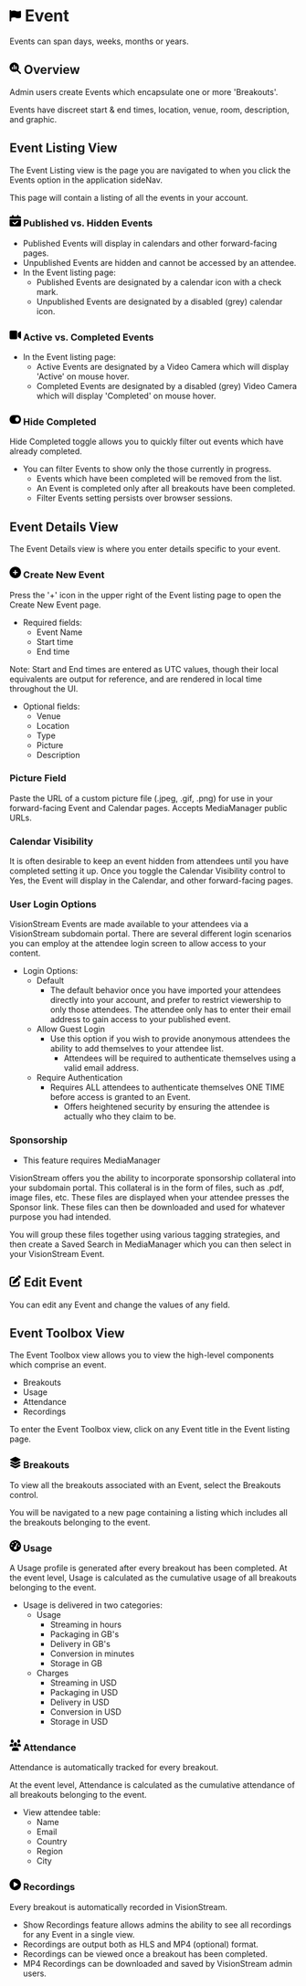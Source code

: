 # <img src="https://raw.githubusercontent.com/vishaldhole173/pro-stream-documentation/main/fontawesome/svgs/solid/flag.svg" width="20" height="20"> Event

Events can span days, weeks, months or years.

## <img src="https://raw.githubusercontent.com/vishaldhole173/pro-stream-documentation/main/fontawesome/svgs/solid/magnifying-glass-chart.svg" width="20" height="20"> Overview

Admin users create Events which encapsulate one or more 'Breakouts'.

Events have discreet start & end times, location, venue, room, description, and graphic.

## Event Listing View

The Event Listing view is the page you are navigated to when you click the Events option in the application sideNav.

This page will contain a listing of all the events in your account.

### <img src="https://raw.githubusercontent.com/vishaldhole173/pro-stream-documentation/main/fontawesome/svgs/solid/calendar-check.svg" width="20" height="20"> Published vs. Hidden Events

- Published Events will display in calendars and other forward-facing pages.
- Unpublished Events are hidden and cannot be accessed by an attendee.
- In the Event listing page:
  - Published Events are designated by a calendar icon with a check mark.
  - Unpublished Events are designated by a disabled (grey) calendar icon.

### <img src="https://raw.githubusercontent.com/vishaldhole173/pro-stream-documentation/main/fontawesome/svgs/solid/video.svg" width="20" height="20"> Active vs. Completed Events

* In the Event listing page:
  - Active Events are designated by a Video Camera which will display 'Active' on mouse hover.
  - Completed Events are designated by a disabled (grey) Video Camera which will display 'Completed' on mouse hover.

### <img src="https://raw.githubusercontent.com/vishaldhole173/pro-stream-documentation/main/fontawesome/svgs/solid/toggle-on.svg" width="20" height="20"> Hide Completed

Hide Completed toggle allows you to quickly filter out events which have already completed.

* You can filter Events to show only the those currently in progress.
  - Events which have been completed will be removed from the list.
  - An Event is completed only after all breakouts have been completed.
  - Filter Events setting persists over browser sessions.

## Event Details View

The Event Details view is where you enter details specific to your event.

###  <img src="https://raw.githubusercontent.com/vishaldhole173/pro-stream-documentation/main/fontawesome/svgs/solid/circle-plus.svg" width="20" height="20"> Create New Event

Press the '+' icon in the upper right of the Event listing page to open the Create New Event page.

* Required fields:
  - Event Name
  - Start time
  - End time

Note: Start and End times are entered as UTC values, though their local equivalents are output for reference, and are rendered in local time throughout the UI.

* Optional fields:
  - Venue
  - Location
  - Type
  - Picture
  - Description

### Picture Field

Paste the URL of a custom picture file (.jpeg, .gif, .png) for use in your forward-facing Event and Calendar pages. Accepts MediaManager public URLs.

### Calendar Visibility

It is often desirable to keep an event hidden from attendees until you have completed setting it up.
Once you toggle the Calendar Visibility control to Yes, the Event will display in the Calendar, and other forward-facing pages.

### User Login Options

VisionStream Events are made available to your attendees via a VisionStream subdomain portal.
There are several different login scenarios you can employ at the attendee login screen to allow access to your content.

* Login Options:
  - Default
    - The default behavior once you have imported your attendees directly into your account, and prefer to restrict viewership to only those attendees. The attendee only has to enter their email address to gain access to your published event.
  - Allow Guest Login
    - Use this option if you wish to provide anonymous attendees the ability to add themselves to your attendee list.
      - Attendees will be required to authenticate themselves using a valid email address. 
  - Require Authentication
    - Requires ALL attendees to authenticate themselves ONE TIME before access is granted to an Event.
      - Offers heightened security by ensuring the attendee is actually who they claim to be. 

### Sponsorship

* This feature requires MediaManager

VisionStream offers you the ability to incorporate sponsorship collateral into your subdomain portal.
This collateral is in the form of files, such as .pdf, image files, etc. These files are displayed when your attendee presses the 
Sponsor link. These files can then be downloaded and used for whatever purpose you had intended.

You will group these files together using various tagging strategies, and then create a Saved Search in MediaManager which you can then select in your VisionStream Event.

## <img src="https://raw.githubusercontent.com/vishaldhole173/pro-stream-documentation/main/fontawesome/svgs/solid/pen-to-square.svg" width="20" height="20"> Edit Event

You can edit any Event and change the values of any field.

## Event Toolbox View

The Event Toolbox view allows you to view the high-level components which comprise an event.

- Breakouts
- Usage
- Attendance
- Recordings

To enter the Event Toolbox view, click on any Event title in the Event listing page.

### <img src="https://raw.githubusercontent.com/vishaldhole173/pro-stream-documentation/main/fontawesome/svgs/solid/layer-group.svg" width="20" height="20"> Breakouts

To view all the breakouts associated with an Event, select the Breakouts control.

You will be navigated to a new page containing a listing which includes all the breakouts belonging to the event.

### <img src="https://raw.githubusercontent.com/vishaldhole173/pro-stream-documentation/main/fontawesome/svgs/solid/gauge-high.svg" width="20" height="20"> Usage

A Usage profile is generated after every breakout has been completed. At the event level, Usage is calculated as the cumulative usage of all breakouts belonging to the event.

* Usage is delivered in two categories:
  - Usage
    - Streaming in hours
    - Packaging in GB's
    - Delivery in GB's
    - Conversion in minutes
    - Storage in GB
  - Charges
    - Streaming in USD
    - Packaging in USD
    - Delivery in USD
    - Conversion in USD
    - Storage in USD

###  <img src="https://raw.githubusercontent.com/vishaldhole173/pro-stream-documentation/main/fontawesome/svgs/solid/users.svg" width="20" height="20"> Attendance

Attendance is automatically tracked for every breakout.

At the event level, Attendance is calculated as the cumulative attendance of all breakouts belonging to the event.

* View attendee table:
  - Name
  - Email
  - Country
  - Region
  - City

### <img src="https://raw.githubusercontent.com/vishaldhole173/pro-stream-documentation/main/fontawesome/svgs/solid/circle-play.svg" width="20" height="20"> Recordings

Every breakout is automatically recorded in VisionStream.

* Show Recordings feature allows admins the ability to see all recordings for any Event in a single view.
* Recordings are output both as HLS and MP4 (optional) format.
* Recordings can be viewed once a breakout has been completed.
* MP4 Recordings can be downloaded and saved by VisionStream admin users.
